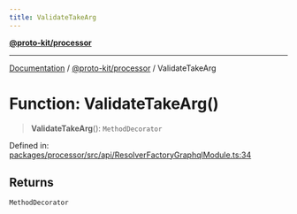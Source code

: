 ```yaml
---
title: ValidateTakeArg
---
```


[**@proto-kit/processor**](../README.md)

***

[Documentation](../../../README.md) / [@proto-kit/processor](../README.md) / ValidateTakeArg

# Function: ValidateTakeArg()

> **ValidateTakeArg**(): `MethodDecorator`

Defined in: [packages/processor/src/api/ResolverFactoryGraphqlModule.ts:34](https://github.com/proto-kit/framework/blob/b953c754e500c62f01fbbd6d09adfb2f5577269d/packages/processor/src/api/ResolverFactoryGraphqlModule.ts#L34)

## Returns

`MethodDecorator`

